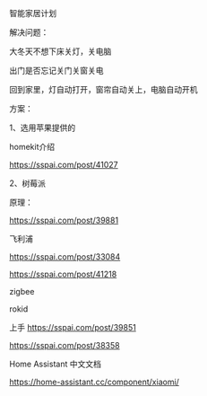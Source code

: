 

智能家居计划

解决问题：

大冬天不想下床关灯，关电脑

出门是否忘记关门关窗关电

回到家里，灯自动打开，窗帘自动关上，电脑自动开机



方案：

1、选用苹果提供的



homekit介绍

https://sspai.com/post/41027



2、树莓派



原理：

https://sspai.com/post/39881



飞利浦

https://sspai.com/post/33084



https://sspai.com/post/41218



zigbee



rokid



上手 https://sspai.com/post/39851

https://sspai.com/post/38358



Home Assistant 中文文档

https://home-assistant.cc/component/xiaomi/

